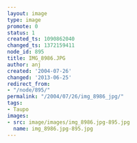 ```yaml
---
layout: image
type: image
promote: 0
status: 1
created_ts: 1090862040
changed_ts: 1372159411
node_id: 895
title: IMG_8986.JPG
author: anj
created: '2004-07-26'
changed: '2013-06-25'
redirect_from:
- "/node/895/"
permalink: "/2004/07/26/img_8986_jpg/"
tags:
- Taupo
images:
- src: image/images/img_8986.jpg-895.jpg
  name: img_8986.jpg-895.jpg
---
```


